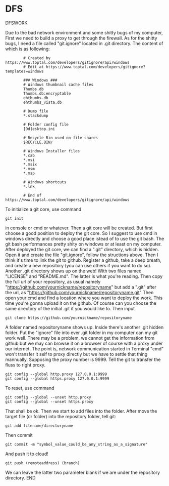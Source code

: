 # DFS
DFSWORK

Due to the bad network environment and some shitty bugs of my computer,
First we need to build a proxy to get through the firewall.
As for the shitty bugs, I need a file called "git.ignore" located in .git directory.
The content of which is as following:
```
		# Created by https://www.toptal.com/developers/gitignore/api/windows
		# Edit at https://www.toptal.com/developers/gitignore?templates=windows

		### Windows ###
		# Windows thumbnail cache files
		Thumbs.db
		Thumbs.db:encryptable
		ehthumbs.db
		ehthumbs_vista.db

		# Dump file
		*.stackdump

		# Folder config file
		[Dd]esktop.ini

		# Recycle Bin used on file shares
		$RECYCLE.BIN/

		# Windows Installer files
		*.cab
		*.msi
		*.msix
		*.msm
		*.msp

		# Windows shortcuts
		*.lnk

		# End of https://www.toptal.com/developers/gitignore/api/windows
```

To initialize a git core, use command 
```
git init 
```
in console or cmd or whatever.
Then a git core will be created.
But first choose a good position to deploy the git core. So I suggest to use cmd in windows directly and choose a good place istead of to use the git bash. The git bash performances pretty shity on windows or at least on my computer.
After deployed the git core, we can find a ".git" directory, which is hidden.
Open it and create the file "git.ignore", follow the structions above.
Then I think it's time to link the git to github.
Register a github, take a deep breath, and create a new repository (you can use others if you want to do so). Another .git directory shows up on the web! With two files named "LICENSE" and "README.md". The latter is what you're reading.
Then copy the full url of your repository, as usual namely "https://github.com/yournickname/repositoryname"
but add a ".git" after the url, as "https://github.com/yournickname/repositoryname.git"
Then open your cmd and find a location where you want to deploy the work. This time you're gonna upload it on the github. Of course can you choose the same directory of the initial .git if you would like to.
Then input 
```
git clone https://github.com/yournickname/repositoryname
```
A folder named repositoryname shows up. Inside there's another .git hidden folder.
Put the "ignore" file into ever .git folder in my computer can my git work well.
There may be a problem, we cannot get the information from github but we may can browse it on a browser of course with a proxy under our internet.
The point is, network communication started in Terminal "cmd" won't transfer it self to proxy directly but we have to settle that thing mannually.
Supposing the proxy number is 9999. Tell the git to transfer the fluss to right proxy. 
```
git config --global http.proxy 127.0.0.1:9999
git config --global https.proxy 127.0.0.1:9999
```
To reset,  use command
```
git config --global --unset http.proxy
git config --global --unset https.proxy
```
That shall be ok.
Then we start to add files into the folder.
After move the target file (or folder) into the repository folder, tell git:
```
git add filename/directoryname
```
Then commit
```
git commit -m "symbol_value_could_be_any_string_as_a_signature"
```
And push it to cloud!
```
git push (remoteaddress) (branch)
```
We can leave the latter two parameter blank if we are under the repository directory.
END